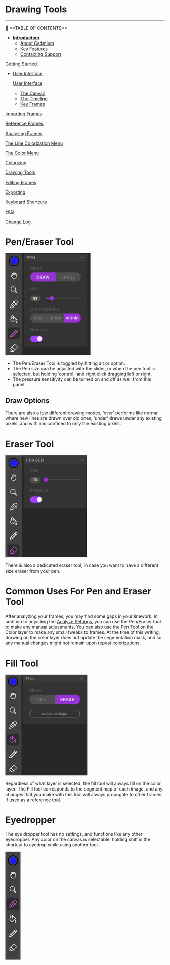 # Drawing Tools

---

<aside>
📜 **TABLE OF CONTENTS**

- [**Introduction**](../Cadmium%20Technical%20Documentation%2022ebf2ac914780e38715f6f9f06d9432.md)
    - [About Cadmium](../Cadmium%20Technical%20Documentation%2022ebf2ac914780e38715f6f9f06d9432.md)
    - [Key Features](../Cadmium%20Technical%20Documentation%2022ebf2ac914780e38715f6f9f06d9432.md)
    - [Contacting Support](../Cadmium%20Technical%20Documentation%2022ebf2ac914780e38715f6f9f06d9432.md)

[Getting Started](Getting%20Started%2022ebf2ac9147815ea681d7184c0029b0.md)

- [User Interface](User%20Interface%2022ebf2ac9147814bb34adaacff5e8ad8.md)
    
    [User Interface](User%20Interface%2022ebf2ac9147814bb34adaacff5e8ad8.md)
    
    - [The Canvas](User%20Interface%2022ebf2ac9147814bb34adaacff5e8ad8.md)
    - [The Timeline](User%20Interface%2022ebf2ac9147814bb34adaacff5e8ad8.md)
    - [Key Frames](User%20Interface%2022ebf2ac9147814bb34adaacff5e8ad8.md)

[Importing Frames](Importing%20Frames%2022ebf2ac914781148e2efef468b66e13.md)

[Reference Frames](Reference%20Frames%2022ebf2ac9147811b93f3f52d4f96aefb.md)

[Analyzing Frames](Analyzing%20Frames%2022ebf2ac9147815d8274e3ee2004ffe0.md)

[The Line Colorization Menu](The%20Line%20Colorization%20Menu%2022ebf2ac914781829ec0c0d0a4deec5c.md)

[The Color Menu](The%20Color%20Menu%2022ebf2ac914781c7af45d71b6cc890b6.md)

[Colorizing](Colorizing%2022ebf2ac914781b595cccbef7aee6ce2.md)

[Drawing Tools](Drawing%20Tools%2022ebf2ac9147813c9bf6f7b901dbda0b.md)

[Editing Frames](Editing%20Frames%2022ebf2ac91478143b255da248016bf81.md)

[Exporting](Exporting%2022ebf2ac91478124ba83e5064ecc8c1b.md)

[Keyboard Shortcuts](Keyboard%20Shortcuts%2022ebf2ac914781a1a536ed6f8d9d1141.md)

[FAQ](FAQ%2022ebf2ac914781aa9fd7c05c7d0683c9.md)

[Change Log](Change%20Log%2022ebf2ac9147816e8718e9dade5087a0.md)

</aside>

# Pen/Eraser Tool

![image.png](Drawing%20Tools%2022ebf2ac9147813c9bf6f7b901dbda0b/image.png)

- The Pen/Eraser Tool is toggled by hitting alt or option.
- The Pen size can be adjusted with the slider, or when the pen tool is selected, but holding ‘control,’ and right click dragging left or right.
- The pressure sensitivity can be turned on and off as well from this panel.

## Draw Options

There are also a few different drawing modes, ‘over’ performs like normal where new lines are drawn over old ones, ‘under’ draws under any existing pixels, and within is confined to only the existing pixels.

# Eraser Tool

![image.png](Drawing%20Tools%2022ebf2ac9147813c9bf6f7b901dbda0b/image%201.png)

There is also a dedicated eraser tool, in case you want to have a different size eraser from your pen.

# Common Uses For Pen and Eraser Tool

After analyzing your frames, you may find some gaps in your linework. In addition to adjusting the [Analyze Settings](Analyzing%20Frames%2022ebf2ac9147815d8274e3ee2004ffe0.md), you can use the Pen/Eraser tool to make any manual adjustments.  You can also use the Pen Tool on the Color layer to make any small tweaks to frames. At the time of this writing, drawing on the color layer does not update the segmentation mask, and so any manual changes might not remain upon repeat colorizations. 

# Fill Tool

![image.png](Drawing%20Tools%2022ebf2ac9147813c9bf6f7b901dbda0b/image%202.png)

Regardless of what layer is selected, the fill tool will always fill on the color layer. The Fill tool corresponds to the segment map of each image, and any changes that you make with this tool will always propogate to other frames, if used as a reference tool.

# Eyedropper

The eye dropper tool has no settings, and functions like any other eyedropper. Any color on the canvas is selectable. holding shift is the shortcut to eyedrop while using another tool. 

![image.png](Drawing%20Tools%2022ebf2ac9147813c9bf6f7b901dbda0b/image%203.png)